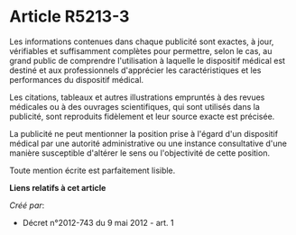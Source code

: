 # Article R5213-3

Les informations contenues dans chaque publicité sont exactes, à jour, vérifiables et suffisamment complètes pour permettre,
selon le cas, au grand public de comprendre l'utilisation à laquelle le dispositif médical est destiné et aux professionnels
d'apprécier les caractéristiques et les performances du dispositif médical.

Les citations, tableaux et autres illustrations empruntés à des revues médicales ou à des ouvrages scientifiques, qui sont
utilisés dans la publicité, sont reproduits fidèlement et leur source exacte est précisée.

La publicité ne peut mentionner la position prise à l'égard d'un dispositif médical par une autorité administrative ou une
instance consultative d'une manière susceptible d'altérer le sens ou l'objectivité de cette position.

Toute mention écrite est parfaitement lisible.

**Liens relatifs à cet article**

_Créé par_:

  - Décret n°2012-743 du 9 mai 2012 - art. 1
